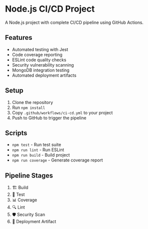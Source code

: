 # Node.js CI/CD Project

A Node.js project with complete CI/CD pipeline using GitHub Actions.

## Features
- Automated testing with Jest
- Code coverage reporting
- ESLint code quality checks
- Security vulnerability scanning
- MongoDB integration testing
- Automated deployment artifacts

## Setup
1. Clone the repository
2. Run `npm install`
3. Copy `.github/workflows/ci-cd.yml` to your project
4. Push to GitHub to trigger the pipeline

## Scripts
- `npm test` - Run test suite
- `npm run lint` - Run ESLint
- `npm run build` - Build project
- `npm run coverage` - Generate coverage report

## Pipeline Stages
1. 🏗️ Build
2. 🧪 Test
3. 📊 Coverage
4. 🔍 Lint
5. 🛡️ Security Scan
6. 🚀 Deployment Artifact